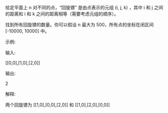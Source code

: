 给定平面上 n 对不同的点，“回旋镖” 是由点表示的元组 (i, j, k) ，其中 i 和 j 之间的距离和 i 和 k 之间的距离相等（需要考虑元组的顺序）。

找到所有回旋镖的数量。你可以假设 n 最大为 500，所有点的坐标在闭区间 [-10000, 10000] 中。

示例:

输入:

[[0,0],[1,0],[2,0]]

输出:

2

解释:

两个回旋镖为 [[1,0],[0,0],[2,0]] 和 [[1,0],[2,0],[0,0]]
